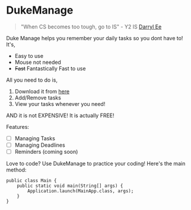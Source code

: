 # DukeManage
>"When CS becomes too tough, go to IS" - Y2 IS [Darryl Ee](/Users/drarrgghh/Documents/GitHub/ip/src/main/resources/images/img.png) 

Duke Manage helps you remember your daily tasks so you dont have to! It's,
- Easy to use
- Mouse not needed
- ~~Fast~~ Fantastically Fast to use

All you need to do is,

1. Download it from [here](https://github.com/dr-arrgghh/ip/releases)
2. Add/Remove tasks
3. View your tasks whenever you need!

AND it is not EXPENSIVE! It is actually FREE!

Features:
- [ ] Managing Tasks
- [ ] Managing Deadlines
- [ ] Reminders (coming soon)

Love to code? Use DukeManage to practice your coding! Here's the main method: 
```
public class Main {
    public static void main(String[] args) {
        Application.launch(MainApp.class, args);
    }
}
```

